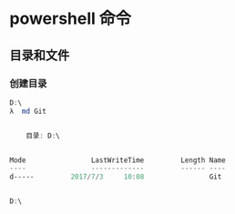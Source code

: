 # powershell 命令

## 目录和文件

### 创建目录

```powershell
D:\
λ  md Git


    目录: D:\


Mode                LastWriteTime         Length Name
----                -------------         ------ ----
d-----         2017/7/3     10:08                Git


D:\
```

